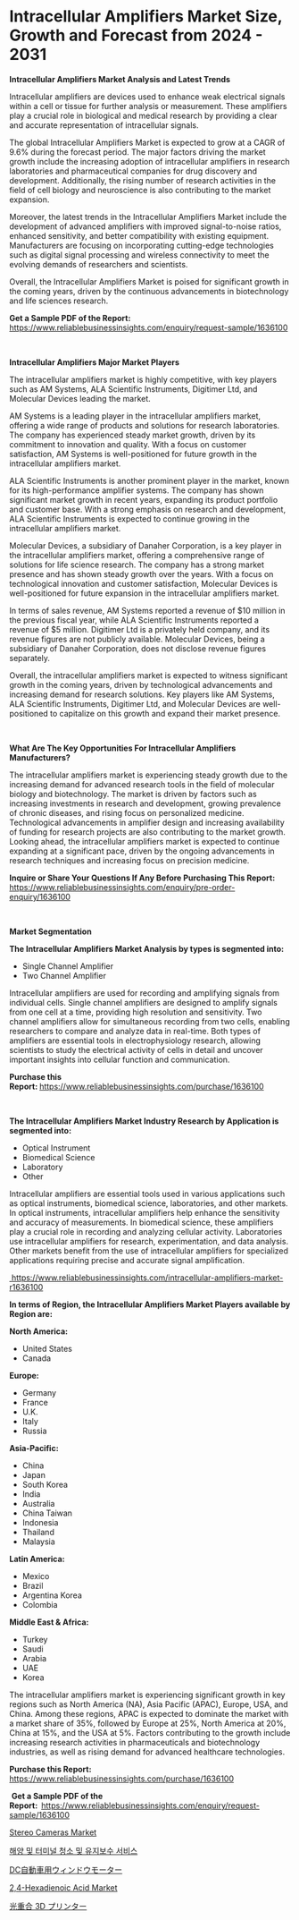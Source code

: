 <p><h1>Intracellular Amplifiers Market Size, Growth and Forecast from 2024 - 2031</h1></p><p><strong>Intracellular Amplifiers Market Analysis and Latest Trends</strong></p>
<p><p>Intracellular amplifiers are devices used to enhance weak electrical signals within a cell or tissue for further analysis or measurement. These amplifiers play a crucial role in biological and medical research by providing a clear and accurate representation of intracellular signals.</p><p>The global Intracellular Amplifiers Market is expected to grow at a CAGR of 9.6% during the forecast period. The major factors driving the market growth include the increasing adoption of intracellular amplifiers in research laboratories and pharmaceutical companies for drug discovery and development. Additionally, the rising number of research activities in the field of cell biology and neuroscience is also contributing to the market expansion.</p><p>Moreover, the latest trends in the Intracellular Amplifiers Market include the development of advanced amplifiers with improved signal-to-noise ratios, enhanced sensitivity, and better compatibility with existing equipment. Manufacturers are focusing on incorporating cutting-edge technologies such as digital signal processing and wireless connectivity to meet the evolving demands of researchers and scientists.</p><p>Overall, the Intracellular Amplifiers Market is poised for significant growth in the coming years, driven by the continuous advancements in biotechnology and life sciences research.</p></p>
<p><strong>Get a Sample PDF of the Report:&nbsp;</strong> <a href="https://www.reliablebusinessinsights.com/enquiry/request-sample/1636100">https://www.reliablebusinessinsights.com/enquiry/request-sample/1636100</a></p>
<p>&nbsp;</p>
<p><strong>Intracellular Amplifiers Major Market Players</strong></p>
<p><p>The intracellular amplifiers market is highly competitive, with key players such as AM Systems, ALA Scientific Instruments, Digitimer Ltd, and Molecular Devices leading the market. </p><p>AM Systems is a leading player in the intracellular amplifiers market, offering a wide range of products and solutions for research laboratories. The company has experienced steady market growth, driven by its commitment to innovation and quality. With a focus on customer satisfaction, AM Systems is well-positioned for future growth in the intracellular amplifiers market.</p><p>ALA Scientific Instruments is another prominent player in the market, known for its high-performance amplifier systems. The company has shown significant market growth in recent years, expanding its product portfolio and customer base. With a strong emphasis on research and development, ALA Scientific Instruments is expected to continue growing in the intracellular amplifiers market.</p><p>Molecular Devices, a subsidiary of Danaher Corporation, is a key player in the intracellular amplifiers market, offering a comprehensive range of solutions for life science research. The company has a strong market presence and has shown steady growth over the years. With a focus on technological innovation and customer satisfaction, Molecular Devices is well-positioned for future expansion in the intracellular amplifiers market.</p><p>In terms of sales revenue, AM Systems reported a revenue of $10 million in the previous fiscal year, while ALA Scientific Instruments reported a revenue of $5 million. Digitimer Ltd is a privately held company, and its revenue figures are not publicly available. Molecular Devices, being a subsidiary of Danaher Corporation, does not disclose revenue figures separately.</p><p>Overall, the intracellular amplifiers market is expected to witness significant growth in the coming years, driven by technological advancements and increasing demand for research solutions. Key players like AM Systems, ALA Scientific Instruments, Digitimer Ltd, and Molecular Devices are well-positioned to capitalize on this growth and expand their market presence.</p></p>
<p>&nbsp;</p>
<p><strong>What Are The Key Opportunities For Intracellular Amplifiers Manufacturers?</strong></p>
<p><p>The intracellular amplifiers market is experiencing steady growth due to the increasing demand for advanced research tools in the field of molecular biology and biotechnology. The market is driven by factors such as increasing investments in research and development, growing prevalence of chronic diseases, and rising focus on personalized medicine. Technological advancements in amplifier design and increasing availability of funding for research projects are also contributing to the market growth. Looking ahead, the intracellular amplifiers market is expected to continue expanding at a significant pace, driven by the ongoing advancements in research techniques and increasing focus on precision medicine.</p></p>
<p><strong>Inquire or Share Your Questions If Any Before Purchasing This Report:</strong> <a href="https://www.reliablebusinessinsights.com/enquiry/pre-order-enquiry/1636100">https://www.reliablebusinessinsights.com/enquiry/pre-order-enquiry/1636100</a></p>
<p>&nbsp;</p>
<p><strong>Market Segmentation</strong></p>
<p><strong>The Intracellular Amplifiers Market Analysis by types is segmented into:</strong></p>
<p><ul><li>Single Channel Amplifier</li><li>Two Channel Amplifier</li></ul></p>
<p><p>Intracellular amplifiers are used for recording and amplifying signals from individual cells. Single channel amplifiers are designed to amplify signals from one cell at a time, providing high resolution and sensitivity. Two channel amplifiers allow for simultaneous recording from two cells, enabling researchers to compare and analyze data in real-time. Both types of amplifiers are essential tools in electrophysiology research, allowing scientists to study the electrical activity of cells in detail and uncover important insights into cellular function and communication.</p></p>
<p><strong>Purchase this Report:&nbsp;</strong><a href="https://www.reliablebusinessinsights.com/purchase/1636100">https://www.reliablebusinessinsights.com/purchase/1636100</a></p>
<p>&nbsp;</p>
<p><strong>The Intracellular Amplifiers Market Industry Research by Application is segmented into:</strong></p>
<p><ul><li>Optical Instrument</li><li>Biomedical Science</li><li>Laboratory</li><li>Other</li></ul></p>
<p><p>Intracellular amplifiers are essential tools used in various applications such as optical instruments, biomedical science, laboratories, and other markets. In optical instruments, intracellular amplifiers help enhance the sensitivity and accuracy of measurements. In biomedical science, these amplifiers play a crucial role in recording and analyzing cellular activity. Laboratories use intracellular amplifiers for research, experimentation, and data analysis. Other markets benefit from the use of intracellular amplifiers for specialized applications requiring precise and accurate signal amplification.</p></p>
<p><a href="https://www.reliablebusinessinsights.com/intracellular-amplifiers-market-r1636100">&nbsp;https://www.reliablebusinessinsights.com/intracellular-amplifiers-market-r1636100</a></p>
<p><strong>In terms of Region, the Intracellular Amplifiers Market Players available by Region are:</strong></p>
<p>
    <p> <strong> North America: </strong>
        <ul>
            <li>United States</li>
            <li>Canada</li>
        </ul>
        </p> 
    <p> <strong> Europe: </strong>
        <ul>
            <li>Germany</li>
            <li>France</li>
            <li>U.K.</li>
            <li>Italy</li>
            <li>Russia</li>
        </ul>
        </p> 
    <p> <strong> Asia-Pacific: </strong>
        <ul>
            <li>China</li>
            <li>Japan</li>
            <li>South Korea</li>
            <li>India</li>
            <li>Australia</li>
            <li>China Taiwan</li>
            <li>Indonesia</li>
            <li>Thailand</li>
            <li>Malaysia</li>
        </ul>
        </p> 
    <p> <strong> Latin America: </strong>
        <ul>
            <li>Mexico</li>
            <li>Brazil</li>
            <li>Argentina Korea</li>
            <li>Colombia</li>
        </ul>
        </p> 
    <p> <strong> Middle East & Africa: </strong>
        <ul>
            <li>Turkey</li>
            <li>Saudi</li>
            <li>Arabia</li>
            <li>UAE</li>
            <li>Korea</li>
        </ul>
    </p>
    </p>
<p><p>The intracellular amplifiers market is experiencing significant growth in key regions such as North America (NA), Asia Pacific (APAC), Europe, USA, and China. Among these regions, APAC is expected to dominate the market with a market share of 35%, followed by Europe at 25%, North America at 20%, China at 15%, and the USA at 5%. Factors contributing to the growth include increasing research activities in pharmaceuticals and biotechnology industries, as well as rising demand for advanced healthcare technologies.</p></p>
<p><strong>Purchase this Report: </strong><a href="https://www.reliablebusinessinsights.com/purchase/1636100">https://www.reliablebusinessinsights.com/purchase/1636100</a></p>
<p>&nbsp;<strong>Get a Sample PDF of the Report:&nbsp;&nbsp;</strong><a href="https://www.reliablebusinessinsights.com/enquiry/request-sample/1636100">https://www.reliablebusinessinsights.com/enquiry/request-sample/1636100</a></p>
<p><strong></strong></p>
<p><p><a href="https://issuu.com/reportprime-2/docs/stereo-cameras-market-size-2030.pptx">Stereo Cameras Market</a></p><p><a href="https://github.com/mpodehpw07370073/Market-Research-Report-List-2/blob/main/732466684039.md">해양 및 터미널 청소 및 유지보수 서비스</a></p><p><a href="https://medium.com/@josephee58/dc%E8%87%AA%E5%8B%95%E8%BB%8A%E7%94%A8%E3%82%A6%E3%82%A4%E3%83%B3%E3%83%89%E3%82%A6%E3%83%A2%E3%83%BC%E3%82%BF%E3%83%BC%E3%83%9E%E3%83%BC%E3%82%B1%E3%83%83%E3%83%88-%E5%B8%82%E5%A0%B4%E3%82%B7%E3%82%A7%E3%82%A2-%E5%B8%82%E5%A0%B4%E3%83%88%E3%83%AC%E3%83%B3%E3%83%89-%E3%81%9D%E3%81%97%E3%81%A6%E5%B0%86%E6%9D%A5%E3%81%AE%E6%88%90%E9%95%B7%E3%82%92%E6%8E%A2%E3%82%8B-c2e684177123">DC自動車用ウィンドウモーター</a></p><p><a href="https://github.com/nancykennedykellievqfqt2/Market-Research-Report-List-2/blob/main/24-hexadienoic-acid-market.md">2,4-Hexadienoic Acid Market</a></p><p><a href="https://github.com/TerrellConn/Market-Research-Report-List-1/blob/main/779591292197.md">光重合 3D プリンター</a></p></p>